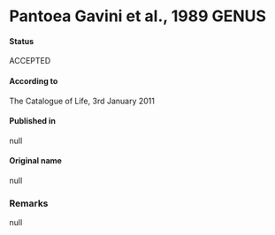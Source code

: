 # Pantoea Gavini et al., 1989 GENUS

#### Status
ACCEPTED

#### According to
The Catalogue of Life, 3rd January 2011

#### Published in
null

#### Original name
null

### Remarks
null